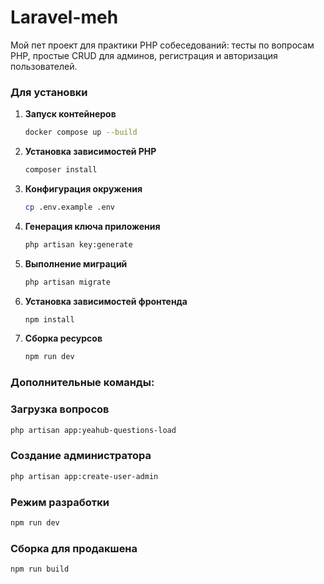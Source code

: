 # Laravel-meh

Мой пет проект для практики PHP собеседований: тесты по вопросам PHP, простые CRUD для админов, регистрация и авторизация пользователей.


### Для установки

1. **Запуск контейнеров**
   ```bash
   docker compose up --build
   ```

2. **Установка зависимостей PHP**
   ```bash
   composer install
   ```

3. **Конфигурация окружения**
   ```bash
   cp .env.example .env
   ```

4. **Генерация ключа приложения**
   ```bash
   php artisan key:generate
   ```

5. **Выполнение миграций**
   ```bash
   php artisan migrate
   ```

6. **Установка зависимостей фронтенда**
   ```bash
   npm install
   ```

7. **Сборка ресурсов**
   ```bash
   npm run dev
   ```

### Дополнительные команды:

### Загрузка вопросов
```bash
php artisan app:yeahub-questions-load
```

### Создание администратора
```bash
php artisan app:create-user-admin
```


### Режим разработки
```bash
npm run dev
```

### Сборка для продакшена
```bash
npm run build
```

